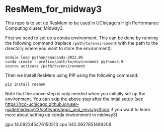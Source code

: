 # ResMem_for_midway3

This repo is to set up ResMem to be used in UChicago's High Performance Computing cluser, Midway3.

First we need to set up a conda environment. This can be done by running the following command (replace `/path/to/environment` with the path to the directory where you want to store the environment):

```
module load python/anaconda-2022.05
conda create --prefix=/path/to/environment python=3.9
source activate /path/to/environment
```

Then we install ResMem using PIP using the following command:

```
pip install resmem
```

Note that the above step is only needed when you initially set up the environment. You can skip the above step after the intial setup (see https://rcc-uchicago.github.io/user-guide/midway23/software/apps_and_envs/python/ if you want to learn more about setting up conda environment in midway3)

gpu 14.092345476150513
cpu 342.0627851486206 